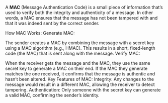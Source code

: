 
A **MAC** (Message Authentication Code) is a small piece of information that’s used to verify both the integrity and authenticity of a message. In other words, a MAC ensures that the message has not been tampered with and that it was indeed sent by the correct sender.

How MAC Works:
Generate MAC:

The sender creates a MAC by combining the message with a secret key using a MAC algorithm (e.g., HMAC).
This results in a short, fixed-length code (the MAC) that is sent along with the message.
Verify MAC:

When the receiver gets the message and the MAC, they use the same secret key to generate a MAC on their end.
If the MAC they generate matches the one received, it confirms that the message is authentic and hasn’t been altered.
Key Features of MAC:
Integrity: Any changes to the message would result in a different MAC, allowing the receiver to detect tampering.
Authentication: Only someone with the secret key can generate a valid MAC, confirming the sender’s identity.
